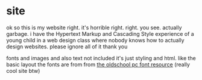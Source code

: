 # site
ok so this is my website right. it's horrible right. right. you see. actually garbage. i have the Hypertext Markup and Cascading Style experience of a young child in a web design class where nobody knows how to actually design websites. please ignore all of it thank you

fonts and images and also text not included it's just styling and html. like the basic layout
the fonts are from from [the oldschool pc font resource](https://int10h.org/oldschool-pc-fonts/) (really cool site btw)
